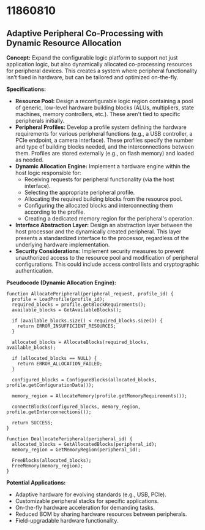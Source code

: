 # 11860810

## Adaptive Peripheral Co-Processing with Dynamic Resource Allocation

**Concept:** Expand the configurable logic platform to support not just application logic, but also dynamically allocated co-processing resources for peripheral devices. This creates a system where peripheral functionality isn’t fixed in hardware, but can be tailored and optimized on-the-fly.

**Specifications:**

*   **Resource Pool:** Design a reconfigurable logic region containing a pool of generic, low-level hardware building blocks (ALUs, multipliers, state machines, memory controllers, etc.). These aren't tied to specific peripherals initially.
*   **Peripheral Profiles:** Develop a profile system defining the hardware requirements for various peripheral functions (e.g., a USB controller, a PCIe endpoint, a camera interface). These profiles specify the number and type of building blocks needed, and the interconnections between them. Profiles are stored externally (e.g., on flash memory) and loaded as needed.
*   **Dynamic Allocation Engine:** Implement a hardware engine within the host logic responsible for:
    *   Receiving requests for peripheral functionality (via the host interface).
    *   Selecting the appropriate peripheral profile.
    *   Allocating the required building blocks from the resource pool.
    *   Configuring the allocated blocks and interconnecting them according to the profile.
    *   Creating a dedicated memory region for the peripheral's operation.
*   **Interface Abstraction Layer:** Design an abstraction layer between the host processor and the dynamically created peripheral. This layer presents a standardized interface to the processor, regardless of the underlying hardware implementation.
*   **Security Considerations:** Implement security measures to prevent unauthorized access to the resource pool and modification of peripheral configurations. This could include access control lists and cryptographic authentication.

**Pseudocode (Dynamic Allocation Engine):**

```
function AllocatePeripheral(peripheral_request, profile_id) {
  profile = LoadProfile(profile_id);
  required_blocks = profile.getBlockRequirements();
  available_blocks = GetAvailableBlocks();

  if (available_blocks.size() < required_blocks.size()) {
    return ERROR_INSUFFICIENT_RESOURCES;
  }

  allocated_blocks = AllocateBlocks(required_blocks, available_blocks);

  if (allocated_blocks == NULL) {
    return ERROR_ALLOCATION_FAILED;
  }

  configured_blocks = ConfigureBlocks(allocated_blocks, profile.getConfigurationData());

  memory_region = AllocateMemory(profile.getMemoryRequirements());

  connectBlocks(configured_blocks, memory_region, profile.getInterconnections());

  return SUCCESS;
}

function DeallocatePeripheral(peripheral_id) {
  allocated_blocks = GetAllocatedBlocks(peripheral_id);
  memory_region = GetMemoryRegion(peripheral_id);

  FreeBlocks(allocated_blocks);
  FreeMemory(memory_region);
}
```

**Potential Applications:**

*   Adaptive hardware for evolving standards (e.g., USB, PCIe).
*   Customizable peripheral stacks for specific applications.
*   On-the-fly hardware acceleration for demanding tasks.
*   Reduced BOM by sharing hardware resources between peripherals.
*   Field-upgradable hardware functionality.